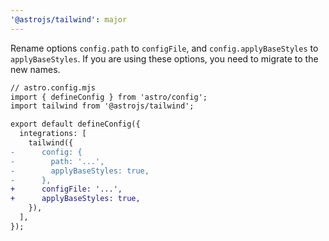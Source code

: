 ```yaml
---
'@astrojs/tailwind': major
---
```


Rename options `config.path` to `configFile`, and `config.applyBaseStyles` to `applyBaseStyles`. If you are using these options, you need to migrate to the new names.

```diff
// astro.config.mjs
import { defineConfig } from 'astro/config';
import tailwind from '@astrojs/tailwind';

export default defineConfig({
  integrations: [
    tailwind({
-      config: {
-        path: '...',
-        applyBaseStyles: true,
-      },
+      configFile: '...',
+      applyBaseStyles: true,
    }),
  ],
});
```
